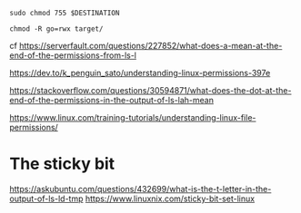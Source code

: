 
`sudo chmod 755 $DESTINATION`

`chmod -R go=rwx target/`

cf https://serverfault.com/questions/227852/what-does-a-mean-at-the-end-of-the-permissions-from-ls-l

https://dev.to/k_penguin_sato/understanding-linux-permissions-397e

https://stackoverflow.com/questions/30594871/what-does-the-dot-at-the-end-of-the-permissions-in-the-output-of-ls-lah-mean

https://www.linux.com/training-tutorials/understanding-linux-file-permissions/


# The sticky bit
https://askubuntu.com/questions/432699/what-is-the-t-letter-in-the-output-of-ls-ld-tmp
https://www.linuxnix.com/sticky-bit-set-linux